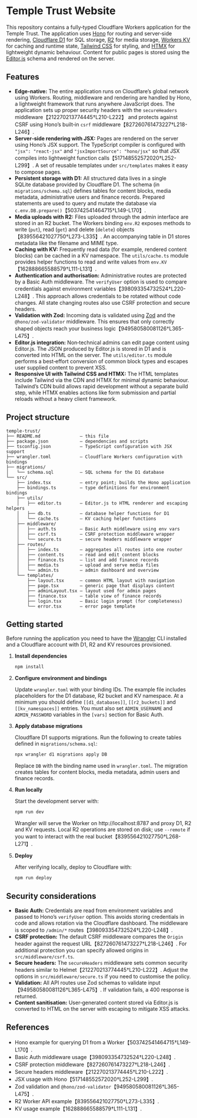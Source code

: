 # Temple Trust Website

This repository contains a fully‑typed Cloudflare Workers application for the
Temple Trust.  The application uses [Hono](https://hono.dev) for routing and
server‑side rendering, [Cloudflare D1](https://developers.cloudflare.com/d1/) for
SQL storage, [R2](https://developers.cloudflare.com/r2/) for media storage,
[Workers KV](https://developers.cloudflare.com/kv/) for caching and runtime
state, [Tailwind CSS](https://tailwindcss.com/) for styling, and
[HTMX](https://htmx.org/) for lightweight dynamic behaviour.  Content for
public pages is stored using the [Editor.js](https://editorjs.io/) schema and
rendered on the server.

## Features

* **Edge‑native:** The entire application runs on Cloudflare’s global network
  using Workers.  Routing, middleware and rendering are handled by
  Hono, a lightweight framework that runs anywhere JavaScript does.  The
  application sets up proper security headers with the `secureHeaders`
  middleware【212270213774445†L210-L222】 and protects against CSRF using
  Hono’s built‑in `csrf` middleware【827260761473227†L218-L246】.
* **Server‑side rendering with JSX:** Pages are rendered on the server using
  Hono’s JSX support.  The TypeScript compiler is configured with
  `"jsx": "react-jsx"` and `"jsxImportSource": "hono/jsx"` so that JSX
  compiles into lightweight function calls【517148552572020†L252-L299】.  A set of
  reusable templates under `src/templates` makes it easy to compose pages.
* **Persistent storage with D1:** All structured data lives in a single
  SQLite database provided by Cloudflare D1.  The schema (in
  `migrations/schema.sql`) defines tables for content blocks, media metadata,
  administrative users and finance records.  Prepared statements are used to
  query and mutate the database via `c.env.DB.prepare()`【503742541464715†L149-L170】.
* **Media uploads with R2:** Files uploaded through the admin interface are
  stored in an R2 bucket.  The Workers binding `env.R2` exposes methods to
  write (`put`), read (`get`) and delete (`delete`) objects【839556421027750†L273-L335】.  An
  accompanying table in D1 stores metadata like the filename and MIME type.
* **Caching with KV:** Frequently read data (for example, rendered content
  blocks) can be cached in a KV namespace.  The `utils/cache.ts` module
  provides helper functions to read and write values from `env.KV`【162888665588579†L111-L131】.
* **Authentication and authorisation:** Administrative routes are protected by
  a Basic Auth middleware.  The `verifyUser` option is used to compare
  credentials against environment variables【398093354732524†L220-L248】.  This
  approach allows credentials to be rotated without code changes.  All state
  changing routes also use CSRF protection and secure headers.
* **Validation with Zod:** Incoming data is validated using
  [Zod](https://zod.dev) and the `@hono/zod-validator` middleware.  This
  ensures that only correctly shaped objects reach your business logic【949580580081126†L365-L475】.
* **Editor.js integration:** Non‑technical admins can edit page content using
  Editor.js.  The JSON produced by Editor.js is stored in D1 and is converted
  into HTML on the server.  The `utils/editor.ts` module performs a
  best‑effort conversion of common block types and escapes user supplied
  content to prevent XSS.
* **Responsive UI with Tailwind CSS and HTMX:** The HTML templates include
  Tailwind via the CDN and HTMX for minimal dynamic behaviour.  Tailwind’s
  CDN build allows rapid development without a separate build step, while HTMX
  enables actions like form submission and partial reloads without a heavy
  client framework.

## Project structure

```
temple-trust/
├── README.md               – this file
├── package.json            – dependencies and scripts
├── tsconfig.json           – TypeScript configuration with JSX support
├── wrangler.toml           – Cloudflare Workers configuration with bindings
├── migrations/
│   └── schema.sql          – SQL schema for the D1 database
└── src/
    ├── index.tsx           – entry point; builds the Hono application
    ├── bindings.ts         – type definitions for environment bindings
    ├── utils/
    │   ├── editor.ts       – Editor.js to HTML renderer and escaping helpers
    │   ├── db.ts           – database helper functions for D1
    │   └── cache.ts        – KV caching helper functions
    ├── middleware/
    │   ├── auth.ts         – Basic Auth middleware using env vars
    │   ├── csrf.ts         – CSRF protection middleware wrapper
    │   └── secure.ts       – secure headers middleware wrapper
    ├── routes/
    │   ├── index.ts        – aggregates all routes into one router
    │   ├── content.ts      – read and edit content blocks
    │   ├── finance.ts      – list and add finance records
    │   ├── media.ts        – upload and serve media files
    │   └── admin.ts        – admin dashboard and overview
    └── templates/
        ├── layout.tsx      – common HTML layout with navigation
        ├── page.tsx        – generic page that displays content
        ├── adminLayout.tsx – layout used for admin pages
        ├── finance.tsx     – table view of finance records
        ├── login.tsx       – Basic login prompt (for completeness)
        └── error.tsx       – error page template
```

## Getting started

Before running the application you need to have the [Wrangler](https://developers.cloudflare.com/workers/wrangler/) CLI installed and a Cloudflare account with D1, R2 and KV resources provisioned.

1. **Install dependencies**

   ```bash
   npm install
   ```

2. **Configure environment and bindings**

   Update `wrangler.toml` with your binding IDs.  The example file includes
   placeholders for the D1 database, R2 bucket and KV namespace.  At a minimum
   you should define `[[d1_databases]]`, `[[r2_buckets]]` and
   `[[kv_namespaces]]` entries.  You must also set `ADMIN_USERNAME` and
   `ADMIN_PASSWORD` variables in the `[vars]` section for Basic Auth.

3. **Apply database migrations**

   Cloudflare D1 supports migrations.  Run the following to create tables defined
   in `migrations/schema.sql`:

   ```bash
   npx wrangler d1 migrations apply DB
   ```

   Replace `DB` with the binding name used in `wrangler.toml`.  The migration
   creates tables for content blocks, media metadata, admin users and finance
   records.

4. **Run locally**

   Start the development server with:

   ```bash
   npm run dev
   ```

   Wrangler will serve the Worker on http://localhost:8787 and proxy D1, R2
   and KV requests.  Local R2 operations are stored on disk; use
   `--remote` if you want to interact with the real bucket【839556421027750†L268-L271】.

5. **Deploy**

   After verifying locally, deploy to Cloudflare with:

   ```bash
   npm run deploy
   ```

## Security considerations

* **Basic Auth:** Credentials are read from environment variables and passed to
  Hono’s `verifyUser` option.  This avoids storing credentials in code and
  allows rotation via the Cloudflare dashboard.  The middleware is scoped to
  `/admin/*` routes【398093354732524†L220-L248】.
* **CSRF protection:** The default CSRF middleware compares the `Origin` header
  against the request URL【827260761473227†L218-L246】.  For additional
  protection you can specify allowed origins in `src/middleware/csrf.ts`.
* **Secure headers:** The `secureHeaders` middleware sets common security
  headers similar to Helmet【212270213774445†L210-L222】.  Adjust the options in
  `src/middleware/secure.ts` if you need to customise the policy.
* **Validation:** All API routes use Zod schemas to validate input
  【949580580081126†L365-L475】.  If validation fails, a 400 response is
  returned.
* **Content sanitisation:** User‑generated content stored via Editor.js is
  converted to HTML on the server with escaping to mitigate XSS attacks.

## References

* Hono example for querying D1 from a Worker【503742541464715†L149-L170】.
* Basic Auth middleware usage【398093354732524†L220-L248】.
* CSRF protection middleware【827260761473227†L218-L246】.
* Secure headers middleware【212270213774445†L210-L222】.
* JSX usage with Hono【517148552572020†L252-L299】.
* Zod validation and `@hono/zod-validator`【949580580081126†L365-L475】.
* R2 Worker API example【839556421027750†L273-L335】.
* KV usage example【162888665588579†L111-L131】.